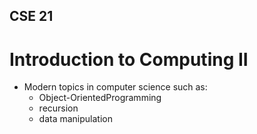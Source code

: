## CSE 21
# Introduction to Computing II
* Modern topics in computer science such as:
  * Object-OrientedProgramming
  * recursion 
  * data manipulation
 
